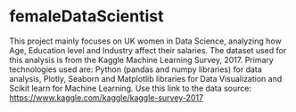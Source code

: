 # femaleDataScientist
This project mainly focuses on UK women in Data Science, analyzing how Age, Education level and Industry affect their salaries. 
The dataset  used for this analysis is from the Kaggle Machine Learning Survey, 2017.
Primary technologies used are: Python (pandas and numpy libraries) for data analysis, Plotly, 
Seaborn and Matplotlib libraries for Data Visualization and Scikit learn for Machine Learning.
Use this link to the data source: https://www.kaggle.com/kaggle/kaggle-survey-2017

